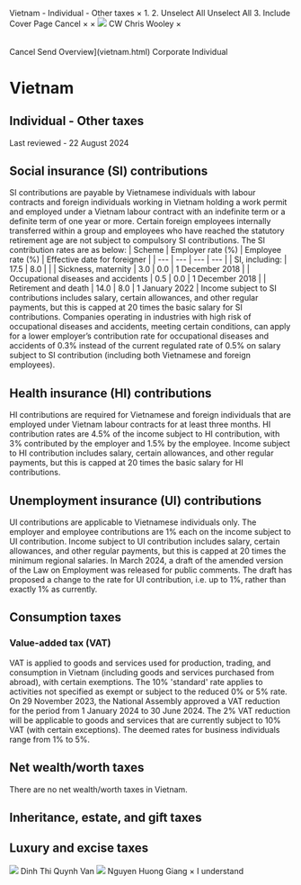 Vietnam - Individual - Other taxes
×
1.
2.
Unselect All
Unselect All
3.
Include Cover Page
Cancel
×
×
![](-/media/world-wide-tax-summaries/attachments/global---chris-wooley.ashx%3Frev=ac5e5f3223b34096b1afc2a6009c7320&revision=ac5e5f32-23b3-4096-b1af-c2a6009c7320&hash=859B7ADC84DC2CBEC9760E9E6EE7DE6D0A8BFCDF)
CW
Chris Wooley
×
######
Cancel
Send
Overview](vietnam.html)
Corporate
Individual
# Vietnam
## Individual - Other taxes
Last reviewed - 22 August 2024
## Social insurance (SI) contributions
SI contributions are payable by Vietnamese individuals with labour contracts and foreign individuals working in Vietnam holding a work permit and employed under a Vietnam labour contract with an indefinite term or a definite term of one year or more. Certain foreign employees internally transferred within a group and employees who have reached the statutory retirement age are not subject to compulsory SI contributions.
The SI contribution rates are as below:
| Scheme | Employer rate (%) | Employee rate (%) | Effective date for foreigner |
| --- | --- | --- | --- |
| SI, including: | 17.5 | 8.0 |  |
| Sickness, maternity | 3.0 | 0.0 | 1 December 2018 |
| Occupational diseases and accidents | 0.5 | 0.0 | 1 December 2018 |
| Retirement and death | 14.0 | 8.0 | 1 January 2022 |
Income subject to SI contributions includes salary, certain allowances, and other regular payments, but this is capped at 20 times the basic salary for SI contributions.
Companies operating in industries with high risk of occupational diseases and accidents, meeting certain conditions, can apply for a lower employer’s contribution rate for occupational diseases and accidents of 0.3% instead of the current regulated rate of 0.5% on salary subject to SI contribution (including both Vietnamese and foreign employees).
## Health insurance (HI) contributions
HI contributions are required for Vietnamese and foreign individuals that are employed under Vietnam labour contracts for at least three months.
HI contribution rates are 4.5% of the income subject to HI contribution, with 3% contributed by the employer and 1.5% by the employee.
Income subject to HI contribution includes salary, certain allowances, and other regular payments, but this is capped at 20 times the basic salary for HI contributions.
## Unemployment insurance (UI) contributions
UI contributions are applicable to Vietnamese individuals only.
The employer and employee contributions are 1% each on the income subject to UI contribution.
Income subject to UI contribution includes salary, certain allowances, and other regular payments, but this is capped at 20 times the minimum regional salaries.
In March 2024, a draft of the amended version of the Law on Employment was released for public comments. The draft has proposed a change to the rate for UI contribution, i.e. up to 1%, rather than exactly 1% as currently.
## Consumption taxes
### Value-added tax (VAT)
VAT is applied to goods and services used for production, trading, and consumption in Vietnam (including goods and services purchased from abroad), with certain exemptions. The 10% 'standard' rate applies to activities not specified as exempt or subject to the reduced 0% or 5% rate.
On 29 November 2023, the National Assembly approved a VAT reduction for the period from 1 January 2024 to 30 June 2024. The 2% VAT reduction will be applicable to goods and services that are currently subject to 10% VAT (with certain exceptions).
The deemed rates for business individuals range from 1% to 5%.
## Net wealth/worth taxes
There are no net wealth/worth taxes in Vietnam.
## Inheritance, estate, and gift taxes
## Luxury and excise taxes
![](-/media/world-wide-tax-summaries/attachments/vietnam---dinh_thi_quynh_van.ashx%3Frev=2fa0615420a5414f9b81ec4fce64ef12&revision=2fa06154-20a5-414f-9b81-ec4fce64ef12&hash=89B7BCA1DFDB2D5866D110DE0A96D218F201414F)
Dinh Thi Quynh Van
![](-/media/world-wide-tax-summaries/attachments/vietnam---nguyen_huong_giang.ashx%3Frev=9074f531bc2e49648c88e57f317cacd2&revision=9074f531-bc2e-4964-8c88-e57f317cacd2&hash=0E7BADF91DBF011B113805BEBCA1991069BB8F16)
Nguyen Huong Giang
×
I understand